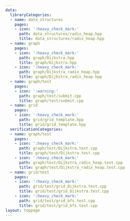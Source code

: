 ```yaml
---
data:
  libraryCategories:
  - name: data_structures
    pages:
    - icon: ':heavy_check_mark:'
      path: data_structures/radix_heap.hpp
      title: data_structures/radix_heap.hpp
  - name: graph
    pages:
    - icon: ':heavy_check_mark:'
      path: graph/Dijkstra.hpp
      title: graph/Dijkstra.hpp
    - icon: ':heavy_check_mark:'
      path: graph/Dijkstra_radix_heap.hpp
      title: graph/Dijkstra_radix_heap.hpp
  - name: graph/test
    pages:
    - icon: ':warning:'
      path: graph/test/submit.cpp
      title: graph/test/submit.cpp
  - name: grid
    pages:
    - icon: ':heavy_check_mark:'
      path: grid/grid_template.hpp
      title: grid/grid_template.hpp
  verificationCategories:
  - name: graph/test
    pages:
    - icon: ':heavy_check_mark:'
      path: graph/test/Dijkstra.test.cpp
      title: graph/test/Dijkstra.test.cpp
    - icon: ':heavy_check_mark:'
      path: graph/test/Dijkstra_radix_heap.test.cpp
      title: graph/test/Dijkstra_radix_heap.test.cpp
  - name: grid/test
    pages:
    - icon: ':heavy_check_mark:'
      path: grid/test/grid_Dijkstra.test.cpp
      title: grid/test/grid_Dijkstra.test.cpp
    - icon: ':heavy_check_mark:'
      path: grid/test/grid_bfs.test.cpp
      title: grid/test/grid_bfs.test.cpp
layout: toppage
---
```

